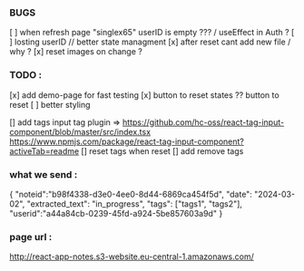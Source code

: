 
### BUGS
[ ] when refresh page "singlex65" userID is empty  ??? / useEffect in Auth ?
[ ] losting userID // better state managment
[x] after reset cant add new file / why ?
[x] reset images on change ? 

### TODO :
[x] add demo-page for fast testing
[x] button to reset states ?? button to reset 
[ ] better styling

[] add tags input
    tag plugin => https://github.com/hc-oss/react-tag-input-component/blob/master/src/index.tsx
                  https://www.npmjs.com/package/react-tag-input-component?activeTab=readme
[] reset tags when reset
[] add remove tags


### what we send : 

{
    "noteid":"b98f4338-d3e0-4ee0-8d44-6869ca454f5d",
    "date": "2024-03-02",
    "extracted_text": "in_progress",
    "tags": ["tags1", "tags2"],
    "userid":"a44a84cb-0239-45fd-a924-5be857603a9d"
  }

### page url :
http://react-app-notes.s3-website.eu-central-1.amazonaws.com/
  

  